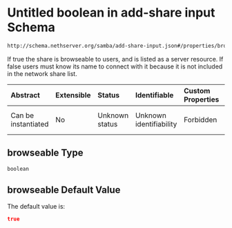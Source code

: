 # Untitled boolean in add-share input Schema

```txt
http://schema.nethserver.org/samba/add-share-input.json#/properties/browseable
```

If true the share is browseable to users, and is listed as a server resource. If false users must know its name to connect with it because it is not included in the network share list.

| Abstract            | Extensible | Status         | Identifiable            | Custom Properties | Additional Properties | Access Restrictions | Defined In                                                                  |
| :------------------ | :--------- | :------------- | :---------------------- | :---------------- | :-------------------- | :------------------ | :-------------------------------------------------------------------------- |
| Can be instantiated | No         | Unknown status | Unknown identifiability | Forbidden         | Allowed               | none                | [add-share-input.json\*](samba/add-share-input.json "open original schema") |

## browseable Type

`boolean`

## browseable Default Value

The default value is:

```json
true
```
